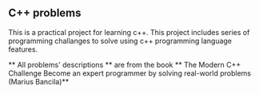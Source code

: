 ## C++ problems
This is a practical project for learning c++. This project includes
series of programming challanges to solve using c++ programming
language features. 

** All problems' descriptions ** are from the book ** The Modern C++ Challenge Become an expert programmer by solving real-world problems (Marius Bancila)**
